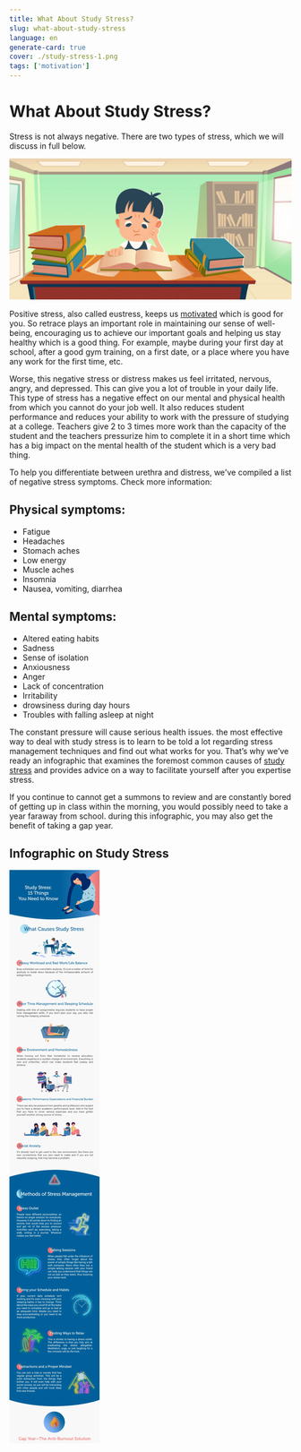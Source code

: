 ```yaml
---
title: What About Study Stress?
slug: what-about-study-stress
language: en
generate-card: true
cover: ./study-stress-1.png
tags: ['motivation']
---
```


# What About Study Stress?

Stress is not always negative. There are two types of stress, which we will discuss in full below.

![](./study-stress-1.png)

Positive stress, also called eustress, keeps us [motivated](how-to-work-on-your-self-confidence) which is good for you. So retrace plays an important role in maintaining our sense of well-being, encouraging us to achieve our important goals and helping us stay healthy which is a good thing. For example, maybe during your first day at school, after a good gym training, on a first date, or a place where you have any work for the first time, etc.

Worse, this negative stress or distress makes us feel irritated, nervous, angry, and depressed. This can give you a lot of trouble in your daily life. This type of stress has a negative effect on our mental and physical health from which you cannot do your job well. It also reduces student performance and reduces your ability to work with the pressure of studying at a college. Teachers give 2 to 3 times more work than the capacity of the student and the teachers pressurize him to complete it in a short time which has a big impact on the mental health of the student which is a very bad thing.

To help you differentiate between urethra and distress, we've compiled a list of negative stress symptoms. Check more information:

## Physical symptoms:

- Fatigue
- Headaches
- Stomach aches
- Low energy
- Muscle aches
- Insomnia
- Nausea, vomiting, diarrhea

## Mental symptoms:

- Altered eating habits
- Sadness
- Sense of isolation
- Anxiousness
- Anger
- Lack of concentration
- Irritability
- drowsiness during day hours
- Troubles with falling asleep at night

The constant pressure will cause serious health issues. the most effective way to deal with study stress is to learn to be told a lot regarding stress management techniques and find out what works for you. That’s why we’ve ready an infographic that examines the foremost common causes of [study stress](https://www.lonsdaleinstitute.edu.au/blog/reduce-stress-while-studying/#:~:text=While%20learning%20new%20things%20is,with%20your%20other%20life%20commitments.) and provides advice on a way to facilitate yourself after you expertise stress.

If you continue to cannot get a summons to review and are constantly bored of getting up in class within the morning, you would possibly need to take a year faraway from school. during this infographic, you may also get the benefit of taking a gap year.

## Infographic on Study Stress

![](./Study-Stress-2.png)
